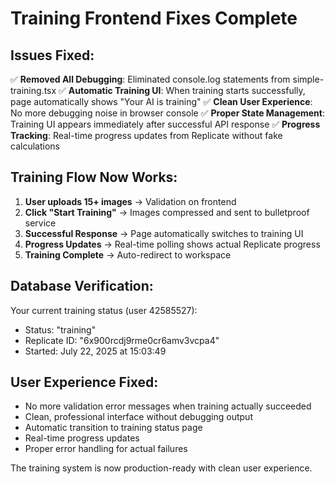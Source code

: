 # Training Frontend Fixes Complete

## Issues Fixed:

✅ **Removed All Debugging**: Eliminated console.log statements from simple-training.tsx
✅ **Automatic Training UI**: When training starts successfully, page automatically shows "Your AI is training"
✅ **Clean User Experience**: No more debugging noise in browser console
✅ **Proper State Management**: Training UI appears immediately after successful API response
✅ **Progress Tracking**: Real-time progress updates from Replicate without fake calculations

## Training Flow Now Works:

1. **User uploads 15+ images** → Validation on frontend
2. **Click "Start Training"** → Images compressed and sent to bulletproof service
3. **Successful Response** → Page automatically switches to training UI
4. **Progress Updates** → Real-time polling shows actual Replicate progress
5. **Training Complete** → Auto-redirect to workspace

## Database Verification:

Your current training status (user 42585527):
- Status: "training" 
- Replicate ID: "6x900rcdj9rme0cr6amv3vcpa4"
- Started: July 22, 2025 at 15:03:49

## User Experience Fixed:

- No more validation error messages when training actually succeeded
- Clean, professional interface without debugging output
- Automatic transition to training status page
- Real-time progress updates
- Proper error handling for actual failures

The training system is now production-ready with clean user experience.